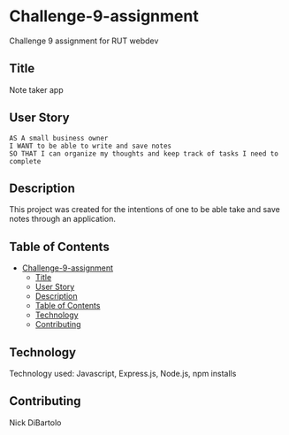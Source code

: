 # Challenge-9-assignment
Challenge 9 assignment for RUT webdev
## Title
Note taker app
## User Story

```
AS A small business owner
I WANT to be able to write and save notes
SO THAT I can organize my thoughts and keep track of tasks I need to complete
```
## Description
This project was created for the intentions of one to be able take and save notes through an application.
## Table of Contents
- [Challenge-9-assignment](#challenge-9-assignment)
  - [Title](#title)
  - [User Story](#user-story)
  - [Description](#description)
  - [Table of Contents](#table-of-contents)
  - [Technology](#Technology)
  - [Contributing](#contributing)
## Technology 
Technology used:
Javascript,
Express.js,
Node.js,
npm installs
## Contributing
Nick DiBartolo
